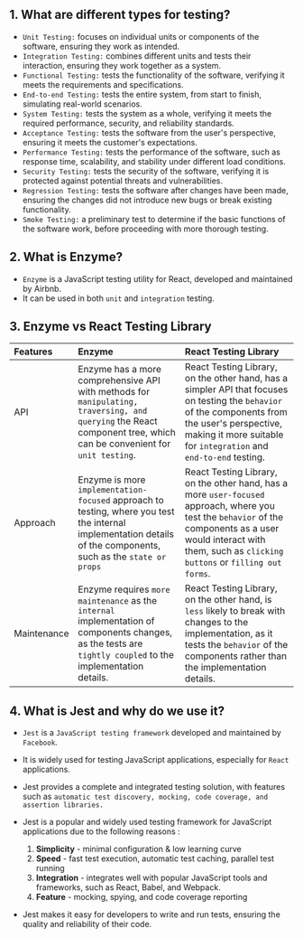## 1. What are different types for testing?

- `Unit Testing:` focuses on individual units or components of the software, ensuring they work as intended.
- `Integration Testing:` combines different units and tests their interaction, ensuring they work together as a system.
- `Functional Testing:` tests the functionality of the software, verifying it meets the requirements and specifications.
- `End-to-end Testing:` tests the entire system, from start to finish, simulating real-world scenarios.
- `System Testing:` tests the system as a whole, verifying it meets the required performance, security, and reliability standards.
- `Acceptance Testing:` tests the software from the user's perspective, ensuring it meets the customer's expectations.
- `Performance Testing:` tests the performance of the software, such as response time, scalability, and stability under different load conditions.
- `Security Testing:` tests the security of the software, verifying it is protected against potential threats and vulnerabilities.
- `Regression Testing:` tests the software after changes have been made, ensuring the changes did not introduce new bugs or break existing functionality.
- `Smoke Testing:` a preliminary test to determine if the basic functions of the software work, before proceeding with more thorough testing.

## 2. What is Enzyme?

- `Enzyme` is a JavaScript testing utility for React, developed and maintained by Airbnb.
- It can be used in both `unit` and `integration` testing.

## 3. Enzyme vs React Testing Library

| Features    | Enzyme                                                                                                                                                              | React Testing Library                                                                                                                                                                                                 |
| :---------- | :------------------------------------------------------------------------------------------------------------------------------------------------------------------ | :-------------------------------------------------------------------------------------------------------------------------------------------------------------------------------------------------------------------- |
| API         | Enzyme has a more comprehensive API with methods for `manipulating, traversing, and querying` the React component tree, which can be convenient for `unit testing`. | React Testing Library, on the other hand, has a simpler API that focuses on testing the `behavior` of the components from the user's perspective, making it more suitable for `integration` and `end-to-end` testing. |
| Approach    | Enzyme is more `implementation-focused` approach to testing, where you test the internal implementation details of the components, such as the `state or props`     | React Testing Library, on the other hand, has a more `user-focused` approach, where you test the `behavior` of the components as a user would interact with them, such as `clicking buttons` or `filling out forms`.  |
| Maintenance | Enzyme requires `more maintenance` as the `internal` implementation of components changes, as the tests are `tightly coupled` to the implementation details.        | React Testing Library, on the other hand, is `less` likely to break with changes to the implementation, as it tests the `behavior` of the components rather than the implementation details.                          |

## 4. What is Jest and why do we use it?

- `Jest` is a `JavaScript testing framework` developed and maintained by `Facebook`.
- It is widely used for testing JavaScript applications, especially for `React` applications.
- Jest provides a complete and integrated testing solution, with features such as `automatic test discovery, mocking, code coverage, and assertion libraries.`

- Jest is a popular and widely used testing framework for JavaScript applications due to the following reasons :

  1. **Simplicity** - minimal configuration & low learning curve
  2. **Speed** - fast test execution, automatic test caching, parallel test running
  3. **Integration** - integrates well with popular JavaScript tools and frameworks, such as React, Babel, and Webpack.
  4. **Feature** - mocking, spying, and code coverage reporting

- Jest makes it easy for developers to write and run tests, ensuring the quality and reliability of their code.
